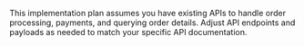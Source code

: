 This implementation plan assumes you have existing APIs to handle order processing, payments, and querying order details. Adjust API endpoints and payloads as needed to match your specific API documentation.
